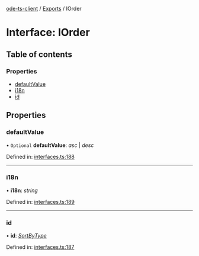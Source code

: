 [ode-ts-client](../README.md) / [Exports](../modules.md) / IOrder

# Interface: IOrder

## Table of contents

### Properties

- [defaultValue](iorder.md#defaultvalue)
- [i18n](iorder.md#i18n)
- [id](iorder.md#id)

## Properties

### defaultValue

• `Optional` **defaultValue**: *asc* \| *desc*

Defined in: [interfaces.ts:188](https://github.com/opendigitaleducation/infrontexplore/blob/1e962a2/src/ts/interfaces.ts#L188)

___

### i18n

• **i18n**: *string*

Defined in: [interfaces.ts:189](https://github.com/opendigitaleducation/infrontexplore/blob/1e962a2/src/ts/interfaces.ts#L189)

___

### id

• **id**: [*SortByType*](../modules.md#sortbytype)

Defined in: [interfaces.ts:187](https://github.com/opendigitaleducation/infrontexplore/blob/1e962a2/src/ts/interfaces.ts#L187)

